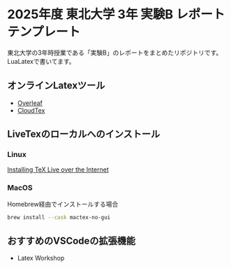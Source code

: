 # 2025年度 東北大学 3年 実験B レポートテンプレート

東北大学の3年時授業である「実験B」のレポートをまとめたリポジトリです。LuaLatexで書いてます。

## オンラインLatexツール

- [Overleaf](https://www.overleaf.com/)
- [CloudTex](https://cloudlatex.io)

## LiveTexのローカルへのインストール

### Linux

[Installing TeX Live over the Internet](https://tug.org/texlive/acquire-netinstall.html)

### MacOS

Homebrew経由でインストールする場合

```bash
brew install --cask mactex-no-gui
```

## おすすめのVSCodeの拡張機能

- Latex Workshop
